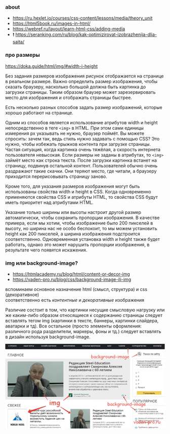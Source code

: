
### about

* https://ru.hexlet.io/courses/css-content/lessons/media/theory_unit
* https://html5book.ru/images-in-html/
* https://webref.ru/layout/learn-html-css/adding-media
* :heavy_exclamation_mark: https://seranking.com/ru/blog/kak-optimizirovat-izobrazhenija-dlia-saita/

### про размеры  
https://doka.guide/html/img/#width-i-height  

Без задания размеров изображения рисунок отображается на странице в реальном размере.
Важно определить размер изображения, чтобы сказать браузеру, насколько большой должна быть картинка до загрузки 
страницы. Таким образом браузер может зарезервировать место для изображения и отображать страницы быстрее. 

Есть несколько разных способов задать размер изображений, которые хорошо работают на странице. 

Одним из способов является использование атрибутов width и height непосредственно в теге `<img>` в HTML.
При этом сами единицы измерения px указывать не нужно, браузер поймёт.
Вы можете спросить: зачем так, ведь стиль нужно задавать с помощью CSS?
Это нужно, чтобы избежать прыжков контента при загрузке страницы. 
Частая ситуация, когда картинка очень тяжёлая, а скорость интернета пользователя невысокая.
Если размеры не заданы в атрибутах, то `<img>` займёт место как строка текста.
После загрузки картинка встанет на страницу, подвинув остальной контент. Пользователей обычно очень раздражают такие скачки. Они теряют место, где читали, а браузеру приходится перерисовывать страницу заново.

Кроме того, для указания размеров изображения могут быть использованы свойства width и height в CSS. 
Когда одновременно применяются свойства CSS и атрибуты HTML, то свойства CSS будут иметь приоритет над атрибутами HTML.

Указание только ширины или высоты настроит другой размер автоматически, чтобы сохранить пропорции изображения. 
В качестве примера, если мы хотим, чтобы изображение было 200 пикселей в высоту, 
но ширина нас не особо беспокоит, то мы можем установить height как 200 пикселей, 
а ширина изображения подстроится соответственно. Одновременная установка width и height также будет работать, 
однако это может нарушить пропорции изображения, в результате чего появятся искажения.

### img или background-image?

* https://htmlacademy.ru/blog/html/content-or-decor-img
* https://vaden-pro.ru/blog/css/background-image-ili-img

вспоминаем основное назначение html (смысл, структура) и css (декоративное)  
соответственно есть *контентные* и *декоративные* изображения

Различие состоит в том, что картинки несущие смысловую нагрузку или же каким-либо образом относящиеся 
к содержанию страницы следует вставлять тегом img (картинки в тексте, баннеры, картинки слайдера, аватарки и тд).
Все остальное (просто элементы оформления: различного рода разделители, маркеры, фоны и тд.) 
следует вставлять в дизайн используя background-image.

![img.png](images/img.png)



